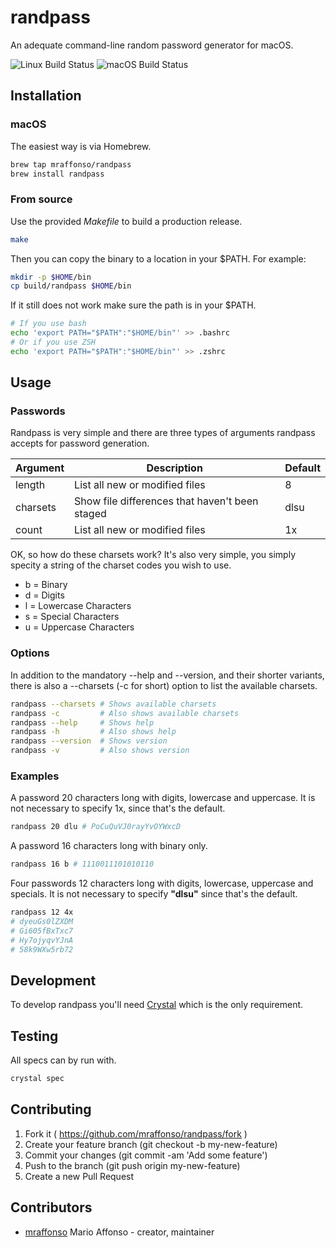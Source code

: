 # randpass

An adequate command-line random password generator for macOS.

![Linux Build Status](https://github.com/mraffonso/randpass/actions/workflows/linux.yaml/badge.svg) ![macOS Build Status](https://github.com/mraffonso/randpass/actions/workflows/macos.yaml/badge.svg)

## Installation

### macOS

The easiest way is via Homebrew.

```bash
brew tap mraffonso/randpass
brew install randpass
```

### From source

Use the provided _Makefile_ to build a production release.

```bash
make
```

Then you can copy the binary to a location in your $PATH.  For example:

```bash
mkdir -p $HOME/bin
cp build/randpass $HOME/bin
```

If it still does not work make sure the path is in your $PATH.

```bash
# If you use bash
echo 'export PATH="$PATH":"$HOME/bin"' >> .bashrc
# Or if you use ZSH
echo 'export PATH="$PATH":"$HOME/bin"' >> .zshrc
```

## Usage

### Passwords

Randpass is very simple and there are three types of arguments randpass accepts for password generation.

| Argument | Description | Default |
| --- | --- | --- |
| length | List all new or modified files | 8 |
| charsets | Show file differences that haven't been staged | dlsu |
| count | List all new or modified files | 1x |

OK, so how do these charsets work?  It's also very simple, you simply specity a string of the charset codes you wish to use.

* b = Binary
* d = Digits
* l = Lowercase Characters
* s = Special Characters
* u = Uppercase Characters

### Options

In addition to the mandatory --help and --version, and their shorter variants, there is also a --charsets (-c for short) option to list the available charsets.

```bash
randpass --charsets # Shows available charsets
randpass -c         # Also shows available charsets
randpass --help     # Shows help
randpass -h         # Also shows help
randpass --version  # Shows version
randpass -v         # Also shows version
```

### Examples

A password 20 characters long with digits, lowercase and uppercase.  It is not necessary to specify 1x, since  that's the default.

```bash
randpass 20 dlu # PoCuQuVJ0rayYvOYWxcD
```

A password 16 characters long with binary only.

```bash
randpass 16 b # 1110011101010110
```

Four passwords 12 characters long with digits, lowercase, uppercase and specials.  It is not necessary to specify __"dlsu"__ since that's the default.

```bash
randpass 12 4x
# dyeuGs0lZXDM
# Gi605fBxTxc7
# Hy7ojyqvYJnA
# 58k9WXw5rb72
```

## Development

To develop randpass you'll need [Crystal](https://crystal-lang.org/) which is the only requirement.

## Testing

All specs can by run with.

```bash
crystal spec
```

## Contributing

1. Fork it ( https://github.com/mraffonso/randpass/fork )
2. Create your feature branch (git checkout -b my-new-feature)
3. Commit your changes (git commit -am 'Add some feature')
4. Push to the branch (git push origin my-new-feature)
5. Create a new Pull Request

## Contributors

- [mraffonso](https://github.com/mraffonso) Mario Affonso - creator, maintainer
